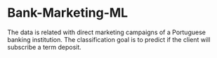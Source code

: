 # Bank-Marketing-ML
The data is related with direct marketing campaigns of a Portuguese banking institution. The classification goal is to predict if the client will subscribe a term deposit.
